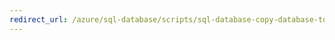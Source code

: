 ```yaml
---
redirect_url: /azure/sql-database/scripts/sql-database-copy-database-to-new-server-powershell
--- 
```

